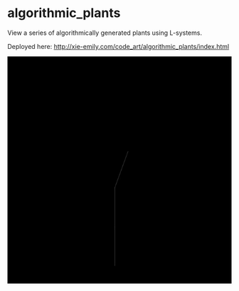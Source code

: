 # algorithmic_plants
View a series of algorithmically generated plants using L-systems.

Deployed here: http://xie-emily.com/code_art/algorithmic_plants/index.html

![alt tag](algorithmic_plant.gif)